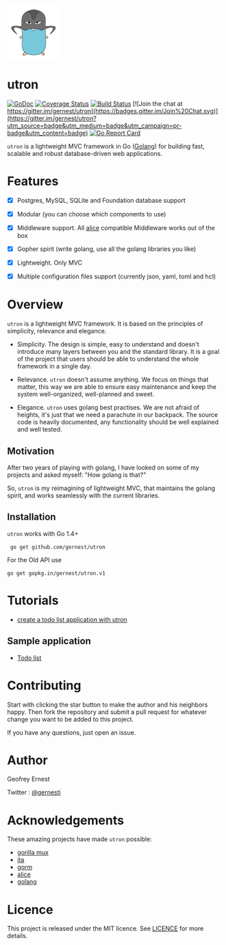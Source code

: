 ![utron logo](utron.png)

# utron
[![GoDoc](https://godoc.org/github.com/gernest/utron?status.svg)](https://godoc.org/github.com/gernest/utron) [![Coverage Status](https://coveralls.io/repos/gernest/utron/badge.svg?branch=master&service=github)](https://coveralls.io/github/gernest/utron?branch=master) [![Build Status](https://travis-ci.org/gernest/utron.svg)](https://travis-ci.org/gernest/utron) [![Join the chat at https://gitter.im/gernest/utron](https://badges.gitter.im/Join%20Chat.svg)](https://gitter.im/gernest/utron?utm_source=badge&utm_medium=badge&utm_campaign=pr-badge&utm_content=badge) [![Go Report Card](https://goreportcard.com/badge/github.com/gernest/utron)](https://goreportcard.com/report/github.com/gernest/utron)


`utron` is a lightweight MVC framework in Go ([Golang](https://golang.org)) for building fast, scalable and robust database-driven web applications.

# Features
* [x] Postgres, MySQL, SQLite and Foundation database support
* [x] Modular (you can choose which components to use)
* [x] Middleware support. All [alice](https://github.com/justinas/alice) compatible Middleware works out of the box
* [x] Gopher spirit (write golang, use all the golang libraries you like)
* [x] Lightweight. Only MVC
* [x] Multiple configuration files support (currently json, yaml, toml and hcl)



# Overview
`utron` is a lightweight MVC framework. It is based on the principles of simplicity, relevance and elegance.

* Simplicity. The design is simple, easy to understand and doesn't introduce many layers between you and the standard library. It is a goal of the project that users should be able to understand the whole framework in a single day.

* Relevance. `utron` doesn't assume anything. We focus on things that matter, this way we are able to ensure easy maintenance and keep the system well-organized, well-planned and sweet.

* Elegance. `utron` uses golang best practises. We are not afraid of heights, it's just that we need a parachute in our backpack. The source code is heavily documented, any functionality should be well explained and well tested.

## Motivation
After two years of playing with golang, I have looked on some of my projects and asked myself: "How golang is that?"

So, `utron` is my reimagining of lightweight MVC, that maintains the golang spirit, and works seamlessly with the current libraries.


## Installation

`utron` works with Go 1.4+

     go get github.com/gernest/utron

For the Old API use

	go get gopkg.in/gernest/utron.v1

# Tutorials

- [create a todo list application with utron](https://github.com/utronframework/tutorials/blob/master/create_todo_list_application_with_utron.md)

## Sample application

- [Todo list](https://github.com/utronframework/todo)


# Contributing

Start with clicking the star button to make the author and his neighbors happy. Then fork the repository and submit a pull request for whatever change you want to be added to this project.

If you have any questions, just open an issue.

# Author
Geofrey Ernest

Twitter  : [@gernesti](https://twitter.com/gernesti)



# Acknowledgements
These amazing projects have made `utron` possible:

* [gorilla mux](https://github.com/gorilla/mux)
* [ita](https://github.com/gernest/ita)
* [gorm](https://github.com/jinzhu/gorm)
* [alice](https://github.com/justinas/alice)
* [golang](http://golang.org)


# Licence

This project is released under the MIT licence. See [LICENCE](LICENCE) for more details.
